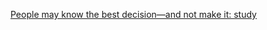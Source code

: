 [People may know the best decision—and not make it: study](https://medicalxpress.com/news/2020-04-people-decisionand.html)